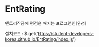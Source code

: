 # EntRating
엔트리작품에 평점을 매기는 프로그램임[완성]

설치코드 : $.get('https://student-developers-korea.github.io/EntRating/index.js')
